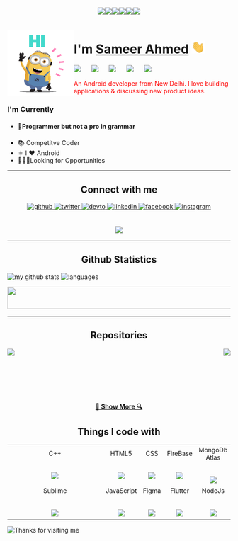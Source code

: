 <br>
<p align="center">
  <img src="https://media3.giphy.com/media/ln7z2eWriiQAllfVcn/200w.webp" width="100"><img src="https://i.giphy.com/media/LMt9638dO8dftAjtco/200.webp" width="100"><img src="https://i.giphy.com/media/eNAsjO55tPbgaor7ma/200w.webp" width="100"><img src="https://i.giphy.com/media/VgGthkhUvGgOit7Y9i/200.webp" width="100"><img src="https://i.giphy.com/media/KzJkzjggfGN5Py6nkT/200.webp" width="100"><img src="https://i.giphy.com/media/IdyAQJVN2kVPNUrojM/200.webp" width="100"><br><br>
  
</p>
<img align="left" width="150" height="150" alt="Dani Akash" src="ezgif.com-gif-maker (2).gif"/>

<h1>I'm <a  href="https://techytushar.github.io/">Sameer Ahmed</a> <img  src="https://raw.githubusercontent.com/ABSphreak/ABSphreak/master/gifs/Hi.gif" width="30px"></h1>
<p align="left">
<a href="https://twitter.com/cardio_coder_" target="_blank"><img height="30" src="https://image.flaticon.com/icons/svg/2111/2111703.svg?raw=true"></a>&nbsp;&nbsp;&nbsp;&nbsp;&nbsp;
<a href="https://www.linkedin.com/in/sameer-ahmed-2001/" target="_blank"><img height="30" src="https://image.flaticon.com/icons/svg/2111/2111465.svg?raw=true"></a>&nbsp;&nbsp;&nbsp;&nbsp;&nbsp;
<a href="https://www.instagram.com/abhishek_maira10/" target="_blank"><img height="30" src="https://image.flaticon.com/icons/svg/2111/2111421.svg"></a>&nbsp;&nbsp;&nbsp;&nbsp;&nbsp;
<a href="https://open.spotify.com/playlist/4Ld5iM9Kn0qxc4jqR30Ck2?si=oUV8JsDnS2GW9DWv65Lo8Q" target="_blank"><img height="30" src="https://image.flaticon.com/icons/svg/2111/2111627.svg?raw=true"></a>&nbsp;&nbsp;&nbsp;&nbsp;&nbsp;
<a href="https://marketplace.visualstudio.com/publishers/AbhishekMaira" target="_blank"><img height="30" src="https://image.flaticon.com/icons/svg/2111/2111342.svg?raw=true"></a>&nbsp;&nbsp;&nbsp;&nbsp;&nbsp;
</p>

<p style="color:red">An Android developer from New Delhi. I love building applications & discussing new product ideas.</p>



### I'm Currently

- <h4>📱Programmer but not a pro in grammar<h4/>
- 📚 Competitve Coder
- ⚛️ I ❤️ Android
- 👷🏽‍♂️Looking for Opportunities
<hr>
<h2 align="center">Connect with me</h2>
<div align="center" >
  
<a href="https://github.com/sxmeer-ahmed" target="_blank">
<img src=https://img.shields.io/badge/github-%2324292e.svg?&style=for-the-badge&logo=github&logoColor=white alt=github style="margin-bottom: 5px;" />
</a>
<a href="https://twitter.com/dukhi_insaan" target="_blank">
<img src=https://img.shields.io/badge/twitter-%2300acee.svg?&style=for-the-badge&logo=twitter&logoColor=white alt=twitter style="margin-bottom: 5px;" />
</a>
<a href="https://dev.to/rishavanand" target="_blank">
<img src=https://img.shields.io/badge/dev.to-%2308090A.svg?&style=for-the-badge&logo=dev.to&logoColor=white alt=devto style="margin-bottom: 5px;" />
</a>
<a href="https://linkedin.com/in/rishavanand" target="_blank">
<img src=https://img.shields.io/badge/linkedin-%231E77B5.svg?&style=for-the-badge&logo=linkedin&logoColor=white alt=linkedin style="margin-bottom: 5px;" />
</a>
<a href="https://www.facebook.com/iamrishavanand" target="_blank">
<img src=https://img.shields.io/badge/facebook-%232E87FB.svg?&style=for-the-badge&logo=facebook&logoColor=white alt=facebook style="margin-bottom: 5px;" />
</a>
<a href="https://instagram.com/iamrishavanand" target="_blank">
<img src=https://img.shields.io/badge/instagram-%23000000.svg?&style=for-the-badge&logo=instagram&logoColor=white alt=instagram style="margin-bottom: 5px;" />
</a>  
</div> 
  <br/>
  <p align="center">
 <img src="https://intro.rustbridge.com/img/ferris.gif" width="300">
</p>
<hr>
<h2 align="center">Github Statistics</h2>
<p align="left">
<img src="https://github-readme-stats.vercel.app/api?username=sxmeer-ahmed&show_icons=true&line_height=21&theme=gotham" alt="my github stats" width="480"/>&nbsp;<img src="https://github-readme-stats.vercel.app/api/top-langs/?username=sxmeer-ahmed&layout=compact&theme=gotham" alt="languages" height="165">
</p>
<p align="center">
 <img width="600" height="50" src="https://thumbs.gfycat.com/SlightWeepyElephantseal-size_restricted.gif" width="300">
</p>
<hr>

<h2 align="center">Repositories</h2>

<p width="100%" align="center">
  <a align="left" href="https://github.com/sxmeer-ahmed/Electricity-Bill-Calculator-For-Landlord" title="Electricity Bill Calculator( For Landlord )"><img align="left" height="115" src="https://github-readme-stats.vercel.app/api/pin/?username=sxmeer-ahmed&repo=Electricity-Bill-Calculator-For-Landlord&theme=gotham"></a><a align="right" href="https://github.com/zumrudu-anka/DataStructures" title="Data Structures"><img align="right" height="115" src="https://github-readme-stats.vercel.app/api/pin/?username=zumrudu-anka&repo=DataStructures&theme=gotham"></a>
</p>
<br><br><br><br><br><br>
<h4 align="center"><a href=https://github.com/sxmeer-ahmed?tab=repositories" title="Show Repositories">🔎 Show More 🔍</a></h4>

<!--
**zumrudu-anka/zumrudu-anka** is a ✨ _special_ ✨ repository because its `README.md` (this file) appears on your GitHub profile.

Here are some ideas to get you started:

- 🔭 I’m currently working on ...
- 🌱 I’m currently learning ...
- 👯 I’m looking to collaborate on ...
- 🤔 I’m looking for help with ...
- 💬 Ask me about ...
- 📫 How to reach me: ...
- 😄 Pronouns: ...
- ⚡ Fun fact: ...


Notes: If you want use this readme, firstly star it please. If you can't align your repositories like this, please change your repository desription to shorter than now. Maybe 4 or 5 word will be good.


-->



<h2 align="center">Things I code with</h2>
<table>
  <tbody>
    <tr>
      <td width="100%" align="center">
        <span>C++</span><br><br><br>
        <img height="64px" src="https://upload.wikimedia.org/wikipedia/commons/thumb/1/18/ISO_C%2B%2B_Logo.svg/800px-ISO_C%2B%2B_Logo.svg.png">
      </td>
      <td width="25%" align="center">
        <span>HTML5</span><br><br><br>
        <img height="64px" src="https://www.flaticon.com/svg/static/icons/svg/1216/1216733.svg">
      </td>
      <td width="25%" align="center">
        <span>CSS</span><br><br><br>
        <img height="64px" src="https://cdn.worldvectorlogo.com/logos/css3.svg">
      </td>
       <td width="25%" align="center">
        <span>FireBase</span><br><br><br>
        <img height="64px" src="https://img.icons8.com/color/452/firebase.png">
      </td>
       <td width="25%" align="center">
        <span>MongoDb Atlas</span><br><br><br>
        <img height="64px" src="https://cdn.iconscout.com/icon/free/png-512/mongodb-5-1175140.png">
      </td>
    </tr>
    <tr>
      <td width="25%" align="center">
        <span>Sublime</span><br><br><br>
        <img height="64px" src="https://cdn.worldvectorlogo.com/logos/sublime-text.svg">
      </td>
      <td width="25%" align="center">
        <span>JavaScript</span><br><br><br>
        <img height="64px" src="https://cdn.worldvectorlogo.com/logos/javascript.svg">
      </td>
      <td width="25%" align="center">
        <span>Figma</span><br><br><br>
        <img height="64px" src="https://cdn.iconscout.com/icon/free/png-512/figma-682083.png">
      </td>
       <td width="25%" align="center">
        <span>Flutter</span><br><br><br>
        <img height="64px" src="https://cdn.iconscout.com/icon/free/png-512/flutter-2038877-1720090.png">
      </td>
      <td width="25%" align="center">
        <span>NodeJs</span><br><br><br>
        <img height="64px" src="https://img.icons8.com/color/452/nodejs.png">
      </td>
      
  </tbody>
</table>


<!--
**abhi-824/abhi-824** is a ✨ _special_ ✨ repository because its `README.md` (this file) appears on your GitHub profile.

Here are some ideas to get you started:

- 🔭 I’m currently working on ...
- 🌱 I’m currently learning ...
- 👯 I’m looking to collaborate on ...
- 🤔 I’m looking for help with ...
- 💬 Ask me about ...
- 📫 How to reach me: ...
- 😄 Pronouns: ...
- ⚡ Fun fact: ...
-->


<img height="120" alt="Thanks for visiting me" width="100%" src="https://raw.githubusercontent.com/BrunnerLivio/brunnerlivio/master/images/marquee.svg" />
<br />
